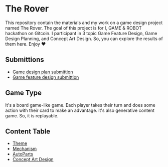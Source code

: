 # The Rover

This repository contain the materials and my work on a game design project named The Rover. The goal of this project is for I, GAME & ROBOT hackathon on Gitcoin. I participant in 3 topic Game Feature Design, Game Design Planning, and Concept Art Design. So, you can explore the results of them here. Enjoy ❤

## Submittions

- [Game design plan submittion](./docs/GameDesignSubmittion)
- [Game feature design submittion](./docs/GameFeatureDesignSubmittion/)

## Game Type

It's a board game-like game. Each player takes their turn and does some action with their card to make an advantage. it's also generative content game. So, it is replayable.

## Content Table

- [Theme](./docs/Theme.md)
- [Mechanism](./docs/Mechanism.md)
- [AutoParts](./docs/AutoParts.md)
- [Concept Art Design](./docs/ConceptArtDesign.md)
